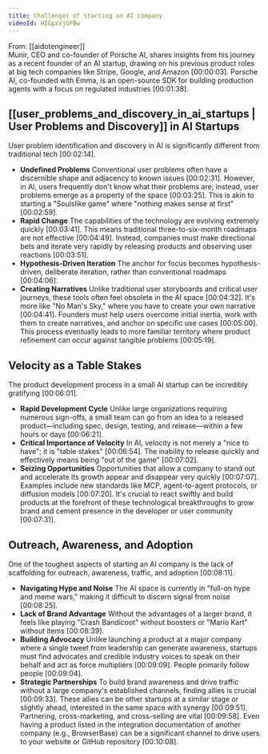 ```yaml
---
title: Challenges of starting an AI company
videoId: HIGpxVjGFBw
---
```


From: [[aidotengineer]] <br/> 
Munir, CEO and co-founder of Porsche AI, shares insights from his journey as a recent founder of an AI startup, drawing on his previous product roles at big tech companies like Stripe, Google, and Amazon <a class="yt-timestamp" data-t="00:00:03">[00:00:03]</a>. Porsche AI, co-founded with Emma, is an open-source SDK for building production agents with a focus on regulated industries <a class="yt-timestamp" data-t="00:01:38">[00:01:38]</a>.

## [[user_problems_and_discovery_in_ai_startups | User Problems and Discovery]] in AI Startups

User problem identification and discovery in AI is significantly different from traditional tech <a class="yt-timestamp" data-t="00:02:14">[00:02:14]</a>.
*   **Undefined Problems** Conventional user problems often have a discernible shape and adjacency to known issues <a class="yt-timestamp" data-t="00:02:31">[00:02:31]</a>. However, in AI, users frequently don't know what their problems are; instead, user problems emerge as a property of the space <a class="yt-timestamp" data-t="00:03:25">[00:03:25]</a>. This is akin to starting a "Soulslike game" where "nothing makes sense at first" <a class="yt-timestamp" data-t="00:02:59">[00:02:59]</a>.
*   **Rapid Change** The capabilities of the technology are evolving extremely quickly <a class="yt-timestamp" data-t="00:03:41">[00:03:41]</a>. This means traditional three-to-six-month roadmaps are not effective <a class="yt-timestamp" data-t="00:04:49">[00:04:49]</a>. Instead, companies must make directional bets and iterate very rapidly by releasing products and observing user reactions <a class="yt-timestamp" data-t="00:03:51">[00:03:51]</a>.
*   **Hypothesis-Driven Iteration** The anchor for focus becomes hypothesis-driven, deliberate iteration, rather than conventional roadmaps <a class="yt-timestamp" data-t="00:04:06">[00:04:06]</a>.
*   **Creating Narratives** Unlike traditional user storyboards and critical user journeys, these tools often feel obsolete in the AI space <a class="yt-timestamp" data-t="00:04:32">[00:04:32]</a>. It's more like "No Man's Sky," where you have to create your own narrative <a class="yt-timestamp" data-t="00:04:41">[00:04:41]</a>. Founders must help users overcome initial inertia, work with them to create narratives, and anchor on specific use cases <a class="yt-timestamp" data-t="00:05:00">[00:05:00]</a>. This process eventually leads to more familiar territory where product refinement can occur against tangible problems <a class="yt-timestamp" data-t="00:05:19">[00:05:19]</a>.

## Velocity as a Table Stakes

The product development process in a small AI startup can be incredibly gratifying <a class="yt-timestamp" data-t="00:06:01">[00:06:01]</a>.
*   **Rapid Development Cycle** Unlike large organizations requiring numerous sign-offs, a small team can go from an idea to a released product—including spec, design, testing, and release—within a few hours or days <a class="yt-timestamp" data-t="00:06:21">[00:06:21]</a>.
*   **Critical Importance of Velocity** In AI, velocity is not merely a "nice to have"; it is "table stakes" <a class="yt-timestamp" data-t="00:06:54">[00:06:54]</a>. The inability to release quickly and effectively means being "out of the game" <a class="yt-timestamp" data-t="00:07:02">[00:07:02]</a>.
*   **Seizing Opportunities** Opportunities that allow a company to stand out and accelerate its growth appear and disappear very quickly <a class="yt-timestamp" data-t="00:07:07">[00:07:07]</a>. Examples include new standards like MCP, agent-to-agent protocols, or diffusion models <a class="yt-timestamp" data-t="00:07:20">[00:07:20]</a>. It's crucial to react swiftly and build products at the forefront of these technological breakthroughs to grow brand and cement presence in the developer or user community <a class="yt-timestamp" data-t="00:07:31">[00:07:31]</a>.

## Outreach, Awareness, and Adoption

One of the toughest aspects of starting an AI company is the lack of scaffolding for outreach, awareness, traffic, and adoption <a class="yt-timestamp" data-t="00:08:11">[00:08:11]</a>.
*   **Navigating Hype and Noise** The AI space is currently in "full-on hype and meme wars," making it difficult to discern signal from noise <a class="yt-timestamp" data-t="00:08:25">[00:08:25]</a>.
*   **Lack of Brand Advantage** Without the advantages of a larger brand, it feels like playing "Crash Bandicoot" without boosters or "Mario Kart" without items <a class="yt-timestamp" data-t="00:08:39">[00:08:39]</a>.
*   **Building Advocacy** Unlike launching a product at a major company where a single tweet from leadership can generate awareness, startups must find advocates and credible industry voices to speak on their behalf and act as force multipliers <a class="yt-timestamp" data-t="00:09:09">[00:09:09]</a>. People primarily follow people <a class="yt-timestamp" data-t="00:09:04">[00:09:04]</a>.
*   **Strategic Partnerships** To build brand awareness and drive traffic without a large company's established channels, finding allies is crucial <a class="yt-timestamp" data-t="00:09:33">[00:09:33]</a>. These allies can be other startups at a similar stage or slightly ahead, interested in the same space with synergy <a class="yt-timestamp" data-t="00:09:51">[00:09:51]</a>. Partnering, cross-marketing, and cross-selling are vital <a class="yt-timestamp" data-t="00:09:58">[00:09:58]</a>. Even having a product listed in the integration documentation of another company (e.g., BrowserBase) can be a significant channel to drive users to your website or GitHub repository <a class="yt-timestamp" data-t="00:10:08">[00:10:08]</a>.